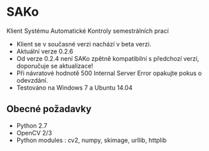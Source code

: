 SAKo
====
Klient Systému Automatické Kontroly semestrálních prací

* Klient se v současné verzi nachází v beta verzi.
* Aktuální verze 0.2.6
* Od verze 0.2.4 není SAKo zpětně kompatibilní s předchozí verzí, doporučuje se aktualizace!
* Při návratové hodnotě 500 Internal Server Error opakujte pokus o odevzdání.
* Testováno na Windows 7 a Ubuntu 14.04 

Obecné požadavky 
----------------
* Python 2.7
* OpenCV 2/3
* Python modules : cv2, numpy, skimage, urllib, httplib






